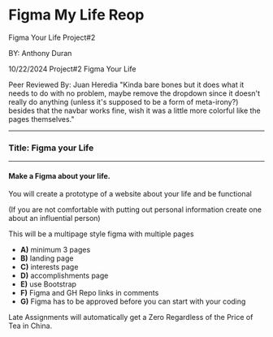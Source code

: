 # Figma My Life Reop

Figma Your Life Project#2

BY: Anthony Duran

10/22/2024  Project#2 Figma Your Life

Peer Reviewed By: Juan Heredia 
"Kinda bare bones but it does what it needs to do with no problem, maybe remove the dropdown since it doesn't really do anything (unless it's supposed to be a form of meta-irony?) besides that the navbar works fine, wish it was a little more colorful like the pages themselves."
____________________________________________________________________________________________________________

### Title: **Figma your Life**

---

#### **Make a Figma about your life.**
You will create a prototype of a website about your life and be functional 

(If you are not comfortable with putting out personal information create one about an influential person)

This will be a multipage style figma with multiple pages  

- **A)** minimum 3 pages
- **B)** landing page
- **C)** interests page
- **D)** accomplishments page
- **E)** use Bootstrap
- **F)** Figma and GH Repo links in comments
- **G)** Figma has to be approved before you can start with your coding 

Late Assignments will automatically get a Zero Regardless of the Price of Tea in China.


